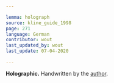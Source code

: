 ```yaml
---

lemma: holograph
source: kline_guide_1998
page: 271
language: German
contributor: wout
last_updated_by: wout
last_update: 07-04-2020

---
```


**Holographic.** Handwritten by the [author](author.html).
